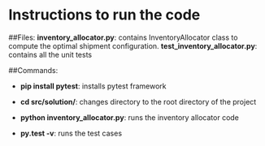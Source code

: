 # Instructions to run the code

##Files:
**inventory_allocator.py**: contains InventoryAllocator class to compute the optimal shipment configuration.
**test_inventory_allocator.py**: contains all the unit tests

##Commands:
- **pip install pytest**: installs pytest framework

- **cd src/solution/**: changes directory to the root directory of the project

- **python inventory_allocator.py**: runs the inventory allocator code

- **py.test -v**: runs the test cases
